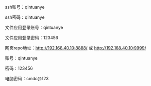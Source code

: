 ssh账号：qintuanye

ssh密码：qintuanye



文件应用登录账号：qintuanye

文件应用登录密码：123456



网页repo地址：http://192.168.40.10:8888/ 或 http://192.168.40.10:9999/

账号：qintuanye

密码：123456



电脑密码：cmdc@123